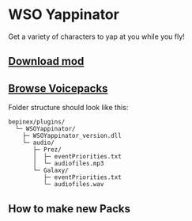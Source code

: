 # WSO Yappinator

Get a variety of characters to yap at you while you fly!

## [Download mod](2.0.1/WSOYappinator_2.0.1.dll?raw=1)

## [Browse Voicepacks](2.0.1/audio)

Folder structure should look like this:
```
bepinex/plugins/
  └─ WSOYappinator/
    ├─ WSOYappinator_version.dll
    └─ audio/
       ├─ Prez/
       │  ├─ eventPriorities.txt
       │  └─ audiofiles.mp3
       └─ Galaxy/
          ├─ eventPriorities.txt
          └─ audiofiles.wav
```
## How to make new Packs
